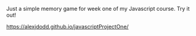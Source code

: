 Just a simple memory game for week one of my Javascript course. Try it out!

https://alexjdodd.github.io/javascriptProjectOne/
